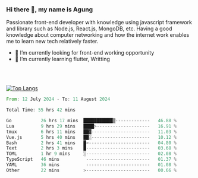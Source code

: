 ### Hi there 👋, my name is Agung
Passionate front-end developer with knowledge using javascript framework and library such as Node.js, React.js, MongoDB, etc. Having a good knowledge about computer networking and how the internet work enables me to learn new tech relatively faster.

<!--
**agungfir98/agungfir98** is a ✨ _special_ ✨ repository because its `README.md` (this file) appears on your GitHub profile.
-->

- 🔭 I’m currently looking for front-end working opportunity
- 🌱 I’m currently learning flutter, Writting
<br/>
<br/>

[![Top Langs](https://github-readme-stats.vercel.app/api/top-langs/?username=agungfir98&langs_count=5)](https://github.com/anuraghazra/github-readme-stats)

<!--START_SECTION:waka-->

```rust
From: 12 July 2024 - To: 11 August 2024

Total Time: 55 hrs 42 mins

Go           26 hrs 17 mins  ███████████▒-------------   46.88 %
Lua          9 hrs 29 mins   ████>--------------------   16.91 %
tmux         6 hrs 11 mins   ██▓----------------------   11.03 %
Vue.js       5 hrs 40 mins   ██░----------------------   10.12 %
Bash         2 hrs 41 mins   █>-----------------------   04.80 %
Text         2 hrs 3 mins    █------------------------   03.68 %
TOML         1 hr 9 mins     ░------------------------   02.08 %
TypeScript   46 mins          ------------------------   01.37 %
YAML         36 mins          ------------------------   01.08 %
Other        22 mins         >------------------------   00.66 %
```

<!--END_SECTION:waka-->
